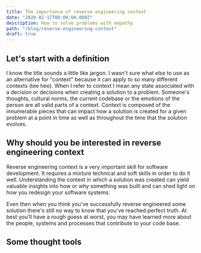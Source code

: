 ```yaml
---
title: The importance of reverse engineering context
date: "2020-02-17T00:00:00.000Z"
description: How to solve problems with empathy
path: "/blog/reverse-engineering-context"
draft: true
---
```


## Let's start with a definition

I know the title sounds a little like jargon. I wasn't sure what else to use as an alternative for "context" because it can apply to so many different contexts (tee hee). When I refer to context I mean any state associated with a decision or decisions when creating a solution to a problem. Someone's thoughts, cultural norms, the current codebase or the emotions of the person are all valid parts of a context. Context is composed of the innumerable pieces that can impact how a solution is created for a given problem at a point in time as well as throughout the time that the solution evolves.

## Why should you be interested in reverse engineering context

Reverse engineering context is a very important skill for software development. It requires a mixture technical and soft skills in order to do it well. Understanding the context in which a solution was created can yield valuable insights into how or why something was built and can shed light on how you redesign your software systems.

Even then when you think you've successfully reverse engineered some solution there's still no way to know that you've reached perfect truth. At best you'll have a rough guess at worst, you may have learned more about the people, systems and processes that contribute to your code base.

## Some thought tools
